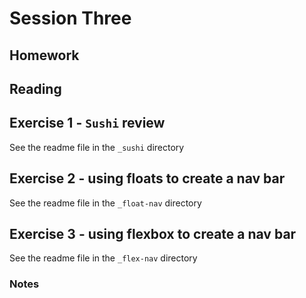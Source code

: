 # Session Three

## Homework

<!-- 1. Midterm time! Files are located [here](http://daniel.deverell.com/css-files/_midterm-files.zip). http://daniel.deverell.com/css-files/_midterm-files.zip. You need select one layout from the samples, write HTML for the content (.txt files are provided for convenience), and create CSS to match the layout. Be sure to use `white-space: pre;` for the poetry where appropriate. -->

## Reading

## Exercise 1 - `Sushi` review

See the readme file in the `_sushi` directory

## Exercise 2 - using floats to create a nav bar

See the readme file in the `_float-nav` directory

## Exercise 3 - using flexbox to create a nav bar

See the readme file in the `_flex-nav` directory

### Notes
